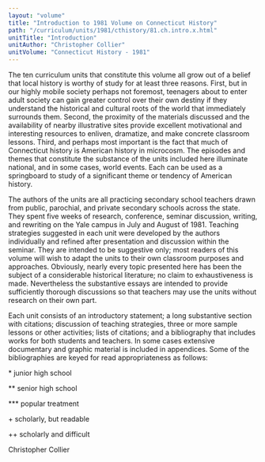 ```yaml
---
layout: "volume"
title: "Introduction to 1981 Volume on Connecticut History"
path: "/curriculum/units/1981/cthistory/81.ch.intro.x.html"
unitTitle: "Introduction"
unitAuthor: "Christopher Collier"
unitVolume: "Connecticut History - 1981"
---
```

<body>
<p>
The ten curriculum units that constitute this volume all grow out of a belief that local history is worthy of study for at least three reasons. First, but in our highly mobile society perhaps not foremost, teenagers about to enter adult society can gain greater control over their own destiny if they understand the historical and cultural roots of the world that immediately surrounds them. Second, the proximity of the materials discussed and the availability of nearby illustrative sites provide excellent motivational and interesting resources to enliven, dramatize, and make concrete classroom lessons. Third, and perhaps most important is the fact that much of Connecticut history is American history in microcosm. The episodes and themes that constitute the substance of the units included here illuminate national, and in some cases, world events. Each can be used as a springboard to study of a significant theme or tendency of American history.
</p>
<p>
The authors of the units are all practicing secondary school teachers drawn from public, parochial, and private secondary schools across the state. They spent five weeks of research, conference, seminar discussion, writing, and rewriting on the Yale campus in July and August of 1981. Teaching strategies suggested in each unit were developed by the authors individually and refined after presentation and discussion within the seminar. They are intended to be suggestive only; most readers of this volume will wish to adapt the units to their own classroom purposes and approaches. Obviously, nearly every topic presented here has been the subject of a considerable historical literature; no claim to exhaustiveness is made. Nevertheless the substantive essays are intended to provide sufficiently thorough discussions so that teachers may use the units without research on their own part.
</p>
<p>
Each unit consists of an introductory statement; a long substantive section with citations; discussion of teaching strategies, three or more sample lessons or other activities; lists of citations; and a bibliography that includes works for both students and teachers. In some cases extensive documentary and graphic material is included in appendices. Some of the bibliographies are keyed for read appropriateness as follows:
</p>
<p>
* junior high school
</p>
<p>
** senior high school
</p>
<p>
*** popular treatment
</p>
<p>
+ scholarly, but readable
</p>
<p>
++ scholarly and difficult
</p>
<p>
Christopher Collier
</p>
</body>